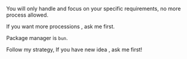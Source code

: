 
You will only handle and focus on your specific requirements, no more process allowed.

If you want more processions , ask me first.

Package manager is `bun`.

Follow my strategy, If you have new idea , ask me first!